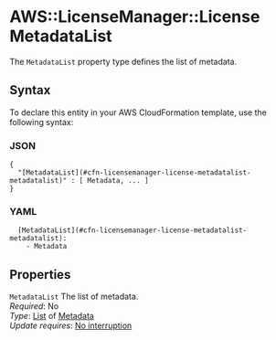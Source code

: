 # AWS::LicenseManager::License MetadataList<a name="aws-properties-licensemanager-license-metadatalist"></a>

The `MetadataList` property type defines the list of metadata\.

## Syntax<a name="aws-properties-licensemanager-license-metadatalist-syntax"></a>

To declare this entity in your AWS CloudFormation template, use the following syntax:

### JSON<a name="aws-properties-licensemanager-license-metadatalist-syntax.json"></a>

```
{
  "[MetadataList](#cfn-licensemanager-license-metadatalist-metadatalist)" : [ Metadata, ... ]
}
```

### YAML<a name="aws-properties-licensemanager-license-metadatalist-syntax.yaml"></a>

```
  [MetadataList](#cfn-licensemanager-license-metadatalist-metadatalist): 
    - Metadata
```

## Properties<a name="aws-properties-licensemanager-license-metadatalist-properties"></a>

`MetadataList`  <a name="cfn-licensemanager-license-metadatalist-metadatalist"></a>
The list of metadata\.  
*Required*: No  
*Type*: [List](#aws-properties-licensemanager-license-metadatalist) of [Metadata](aws-properties-licensemanager-license-metadata.md)  
*Update requires*: [No interruption](https://docs.aws.amazon.com/AWSCloudFormation/latest/UserGuide/using-cfn-updating-stacks-update-behaviors.html#update-no-interrupt)